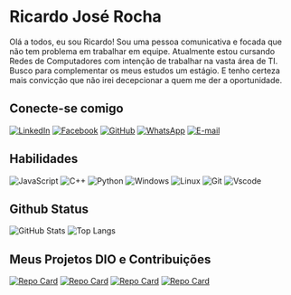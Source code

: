 # Ricardo José Rocha
Olá a todos, eu sou Ricardo!
Sou uma pessoa comunicativa e focada que não tem problema em trabalhar em equipe.
Atualmente estou cursando Redes de Computadores com intenção de trabalhar na vasta área de TI.
Busco para complementar os meus estudos um estágio. 
E tenho certeza mais convicção que não irei decepcionar a quem me der a oportunidade.
## Conecte-se comigo
[![LinkedIn](https://img.shields.io/badge/LinkedIn-0077B5?style=for-the-badge&logo=linkedin&logoColor=white)](https://www.linkedin.com/in/ricardo-josé-r-1b478b12a/)
[![Facebook](https://img.shields.io/badge/Facebook-1877F2?style=for-the-badge&logo=facebook&logoColor=white)](https://www.facebook.com/ricknorris17/)
[![GitHub](https://img.shields.io/badge/GitHub-100000?style=for-the-badge&logo=github&logoColor=white)](https://github.com/rickinform23)
[![WhatsApp](https://img.shields.io/badge/WhatsApp-25D366?style=for-the-badge&logo=whatsapp&logoColor=white)](https://wa.me/55+27+996003500)
[![E-mail](https://img.shields.io/badge/-Email-000?style=for-the-badge&logo=microsoft-outlook&logoColor=007BFF)](mailto:ricardojoserocha2000@hotmail.com)

## Habilidades
![JavaScript](https://img.shields.io/badge/JavaScript-F7DF1E?style=for-the-badge&logo=javascript&logoColor=black)
![C++](https://img.shields.io/badge/C%2B%2B-00599C?style=for-the-badge&logo=c%2B%2B&logoColor=white)
![Python](https://img.shields.io/badge/python-3670A0?style=for-the-badge&logo=python&logoColor=ffdd54)
![Windows](https://img.shields.io/badge/Windows-000?style=for-the-badge&logo=windows&logoColor=2CA5E0)
![Linux](https://img.shields.io/badge/Linux-000?style=for-the-badge&logo=linux&logoColor=FCC624)
![Git](https://img.shields.io/badge/GIT-E44C30?style=for-the-badge&logo=git&logoColor=white)
![Vscode](https://img.shields.io/badge/Vscode-007ACC?style=for-the-badge&logo=visual-studio-code&logoColor=white)
## Github Status
![GitHub Stats](https://github-readme-stats.vercel.app/api?username=rickinform23&theme=transparent&bg_color=000&border_color=30A3DC&show_icons=true&icon_color=30A3DC&title_color=E94D5F&text_color=FFF&hide_title=true&hide=stars)
![Top Langs](https://github-readme-stats-git-masterrstaa-rickstaa.vercel.app/api/top-langs/?username=rickinform23&layout=compact&bg_color=000&border_color=30A3DC&title_color=E94D5F&text_color=FFF)

## Meus Projetos DIO e Contribuições
[![Repo Card](https://github-readme-stats.vercel.app/api/pin/?username=rickinform23&repo=Desafio-Dio-1-Final&bg_color=000&border_color=30A3DC&show_icons=true&icon_color=30A3DC&title_color=E94D5F&text_color=FFF)](https://github.com/rickinform23/Desafio-Dio-1-Final)
[![Repo Card](https://github-readme-stats.vercel.app/api/pin/?username=rickinform23&repo=Desafio-Dio2Final&bg_color=000&border_color=30A3DC&show_icons=true&icon_color=30A3DC&title_color=E94D5F&text_color=FFF)](https://github.com/rickinform23/Desafio-Dio2Final)
[![Repo Card](https://github-readme-stats.vercel.app/api/pin/?username=rickinform23&repo=Desafio-Dio3Final&bg_color=000&border_color=30A3DC&show_icons=true&icon_color=30A3DC&title_color=E94D5F&text_color=FFF)](https://github.com/rickinform23/Desafio-Dio3Final)
[![Repo Card](https://github-readme-stats.vercel.app/api/pin/?username=rickinform23&repo=dio-lab-open-source&bg_color=000&border_color=30A3DC&show_icons=true&icon_color=30A3DC&title_color=E94D5F&text_color=FFF)](https://github.com/rickinform23/dio-lab-open-source)
